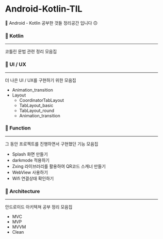 # Android-Kotlin-TIL
🙂 Android - Kotlin 공부한 것들 정리공간 입니다 🙃



### 🍎 Kotlin

---

 코틀린 문법 관련 정리 모음집





### 🌱 UI / UX

---

더 나은 UI / UX를 구현하기 위한 모음집

- Animation_transition 
- Layout
  - CoordinatorTabLayout
  - TabLayout_basic
  - TabLayout_round
  - Animation_transition



### 🌷 Function

---

그 동안 프로젝트를 진행하면서 구현했던 기능 모음집

- Splash 화면 만들기
- darkmode 적용하기
- Zxing 라이브러리를 활용하여 QR코드 스캐너 만들기
- WebView 사용하기
- Wifi 연결상태 확인하기



### 🥑 Architecture

---

안드로이드 아키텍쳐 공부 정리 모음집

- MVC
- MVP
- MVVM
- Clean

